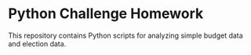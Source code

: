 
# Python Challenge Homework

This repository contains Python scripts for analyzing simple budget data and election data.